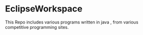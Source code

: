 EclipseWorkspace
================

This Repo includes various programs written in java , from various competitive programming sites.
